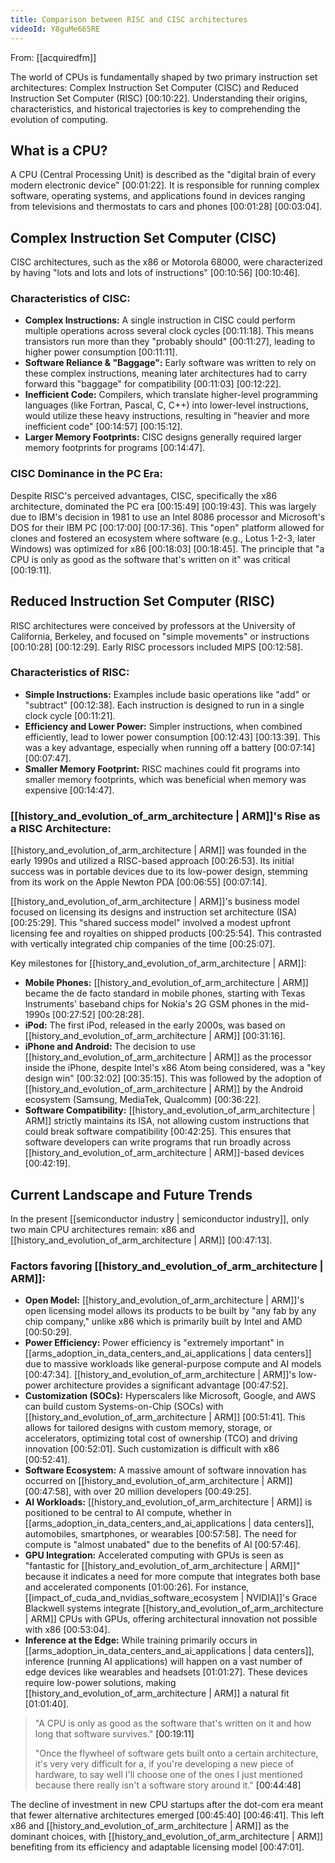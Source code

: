 ```yaml
---
title: Comparison between RISC and CISC architectures
videoId: Y8guMe665RE
---
```


From: [[acquiredfm]] <br/> 

The world of CPUs is fundamentally shaped by two primary instruction set architectures: Complex Instruction Set Computer (CISC) and Reduced Instruction Set Computer (RISC) <a class="yt-timestamp" data-t="00:10:22">[00:10:22]</a>. Understanding their origins, characteristics, and historical trajectories is key to comprehending the evolution of computing.

## What is a CPU?
A CPU (Central Processing Unit) is described as the "digital brain of every modern electronic device" <a class="yt-timestamp" data-t="00:01:22">[00:01:22]</a>. It is responsible for running complex software, operating systems, and applications found in devices ranging from televisions and thermostats to cars and phones <a class="yt-timestamp" data-t="00:01:28">[00:01:28]</a> <a class="yt-timestamp" data-t="00:03:04">[00:03:04]</a>.

## Complex Instruction Set Computer (CISC)
CISC architectures, such as the x86 or Motorola 68000, were characterized by having "lots and lots and lots of instructions" <a class="yt-timestamp" data-t="00:10:56">[00:10:56]</a> <a class="yt-timestamp" data-t="00:10:46">[00:10:46]</a>.

### Characteristics of CISC:
*   **Complex Instructions:** A single instruction in CISC could perform multiple operations across several clock cycles <a class="yt-timestamp" data-t="00:11:18">[00:11:18]</a>. This means transistors run more than they "probably should" <a class="yt-timestamp" data-t="00:11:27">[00:11:27]</a>, leading to higher power consumption <a class="yt-timestamp" data-t="00:11:11">[00:11:11]</a>.
*   **Software Reliance & "Baggage":** Early software was written to rely on these complex instructions, meaning later architectures had to carry forward this "baggage" for compatibility <a class="yt-timestamp" data-t="00:11:03">[00:11:03]</a> <a class="yt-timestamp" data-t="00:12:22">[00:12:22]</a>.
*   **Inefficient Code:** Compilers, which translate higher-level programming languages (like Fortran, Pascal, C, C++) into lower-level instructions, would utilize these heavy instructions, resulting in "heavier and more inefficient code" <a class="yt-timestamp" data-t="00:14:57">[00:14:57]</a> <a class="yt-timestamp" data-t="00:15:12">[00:15:12]</a>.
*   **Larger Memory Footprints:** CISC designs generally required larger memory footprints for programs <a class="yt-timestamp" data-t="00:14:47">[00:14:47]</a>.

### CISC Dominance in the PC Era:
Despite RISC's perceived advantages, CISC, specifically the x86 architecture, dominated the PC era <a class="yt-timestamp" data-t="00:15:49">[00:15:49]</a> <a class="yt-timestamp" data-t="00:19:43">[00:19:43]</a>. This was largely due to IBM's decision in 1981 to use an Intel 8086 processor and Microsoft's DOS for their IBM PC <a class="yt-timestamp" data-t="00:17:00">[00:17:00]</a> <a class="yt-timestamp" data-t="00:17:36">[00:17:36]</a>. This "open" platform allowed for clones and fostered an ecosystem where software (e.g., Lotus 1-2-3, later Windows) was optimized for x86 <a class="yt-timestamp" data-t="00:18:03">[00:18:03]</a> <a class="yt-timestamp" data-t="00:18:45">[00:18:45]</a>. The principle that "a CPU is only as good as the software that's written on it" was critical <a class="yt-timestamp" data-t="00:19:11">[00:19:11]</a>.

## Reduced Instruction Set Computer (RISC)
RISC architectures were conceived by professors at the University of California, Berkeley, and focused on "simple movements" or instructions <a class="yt-timestamp" data-t="00:10:28">[00:10:28]</a> <a class="yt-timestamp" data-t="00:12:29">[00:12:29]</a>. Early RISC processors included MIPS <a class="yt-timestamp" data-t="00:12:58">[00:12:58]</a>.

### Characteristics of RISC:
*   **Simple Instructions:** Examples include basic operations like "add" or "subtract" <a class="yt-timestamp" data-t="00:12:38">[00:12:38]</a>. Each instruction is designed to run in a single clock cycle <a class="yt-timestamp" data-t="00:11:21">[00:11:21]</a>.
*   **Efficiency and Lower Power:** Simpler instructions, when combined efficiently, lead to lower power consumption <a class="yt-timestamp" data-t="00:12:43">[00:12:43]</a> <a class="yt-timestamp" data-t="00:13:39">[00:13:39]</a>. This was a key advantage, especially when running off a battery <a class="yt-timestamp" data-t="00:07:14">[00:07:14]</a> <a class="yt-timestamp" data-t="00:07:47">[00:07:47]</a>.
*   **Smaller Memory Footprint:** RISC machines could fit programs into smaller memory footprints, which was beneficial when memory was expensive <a class="yt-timestamp" data-t="00:14:47">[00:14:47]</a>.

### [[history_and_evolution_of_arm_architecture | ARM]]'s Rise as a RISC Architecture:
[[history_and_evolution_of_arm_architecture | ARM]] was founded in the early 1990s and utilized a RISC-based approach <a class="yt-timestamp" data-t="00:26:53">[00:26:53]</a>. Its initial success was in portable devices due to its low-power design, stemming from its work on the Apple Newton PDA <a class="yt-timestamp" data-t="00:06:55">[00:06:55]</a> <a class="yt-timestamp" data-t="00:07:14">[00:07:14]</a>.

[[history_and_evolution_of_arm_architecture | ARM]]'s business model focused on licensing its designs and instruction set architecture (ISA) <a class="yt-timestamp" data-t="00:25:29">[00:25:29]</a>. This "shared success model" involved a modest upfront licensing fee and royalties on shipped products <a class="yt-timestamp" data-t="00:25:54">[00:25:54]</a>. This contrasted with vertically integrated chip companies of the time <a class="yt-timestamp" data-t="00:25:07">[00:25:07]</a>.

Key milestones for [[history_and_evolution_of_arm_architecture | ARM]]:
*   **Mobile Phones:** [[history_and_evolution_of_arm_architecture | ARM]] became the de facto standard in mobile phones, starting with Texas Instruments' baseband chips for Nokia's 2G GSM phones in the mid-1990s <a class="yt-timestamp" data-t="00:27:52">[00:27:52]</a> <a class="yt-timestamp" data-t="00:28:28">[00:28:28]</a>.
*   **iPod:** The first iPod, released in the early 2000s, was based on [[history_and_evolution_of_arm_architecture | ARM]] <a class="yt-timestamp" data-t="00:31:16">[00:31:16]</a>.
*   **iPhone and Android:** The decision to use [[history_and_evolution_of_arm_architecture | ARM]] as the processor inside the iPhone, despite Intel's x86 Atom being considered, was a "key design win" <a class="yt-timestamp" data-t="00:32:02">[00:32:02]</a> <a class="yt-timestamp" data-t="00:35:15">[00:35:15]</a>. This was followed by the adoption of [[history_and_evolution_of_arm_architecture | ARM]] by the Android ecosystem (Samsung, MediaTek, Qualcomm) <a class="yt-timestamp" data-t="00:36:22">[00:36:22]</a>.
*   **Software Compatibility:** [[history_and_evolution_of_arm_architecture | ARM]] strictly maintains its ISA, not allowing custom instructions that could break software compatibility <a class="yt-timestamp" data-t="00:42:25">[00:42:25]</a>. This ensures that software developers can write programs that run broadly across [[history_and_evolution_of_arm_architecture | ARM]]-based devices <a class="yt-timestamp" data-t="00:42:19">[00:42:19]</a>.

## Current Landscape and Future Trends
In the present [[semiconductor industry | semiconductor industry]], only two main CPU architectures remain: x86 and [[history_and_evolution_of_arm_architecture | ARM]] <a class="yt-timestamp" data-t="00:47:13">[00:47:13]</a>.

### Factors favoring [[history_and_evolution_of_arm_architecture | ARM]]:
*   **Open Model:** [[history_and_evolution_of_arm_architecture | ARM]]'s open licensing model allows its products to be built by "any fab by any chip company," unlike x86 which is primarily built by Intel and AMD <a class="yt-timestamp" data-t="00:50:29">[00:50:29]</a>.
*   **Power Efficiency:** Power efficiency is "extremely important" in [[arms_adoption_in_data_centers_and_ai_applications | data centers]] due to massive workloads like general-purpose compute and AI models <a class="yt-timestamp" data-t="00:47:34">[00:47:34]</a>. [[history_and_evolution_of_arm_architecture | ARM]]'s low-power architecture provides a significant advantage <a class="yt-timestamp" data-t="00:47:52">[00:47:52]</a>.
*   **Customization (SOCs):** Hyperscalers like Microsoft, Google, and AWS can build custom Systems-on-Chip (SOCs) with [[history_and_evolution_of_arm_architecture | ARM]] <a class="yt-timestamp" data-t="00:51:41">[00:51:41]</a>. This allows for tailored designs with custom memory, storage, or accelerators, optimizing total cost of ownership (TCO) and driving innovation <a class="yt-timestamp" data-t="00:52:01">[00:52:01]</a>. Such customization is difficult with x86 <a class="yt-timestamp" data-t="00:52:41">[00:52:41]</a>.
*   **Software Ecosystem:** A massive amount of software innovation has occurred on [[history_and_evolution_of_arm_architecture | ARM]] <a class="yt-timestamp" data-t="00:47:58">[00:47:58]</a>, with over 20 million developers <a class="yt-timestamp" data-t="00:49:25">[00:49:25]</a>.
*   **AI Workloads:** [[history_and_evolution_of_arm_architecture | ARM]] is positioned to be central to AI compute, whether in [[arms_adoption_in_data_centers_and_ai_applications | data centers]], automobiles, smartphones, or wearables <a class="yt-timestamp" data-t="00:57:58">[00:57:58]</a>. The need for compute is "almost unabated" due to the benefits of AI <a class="yt-timestamp" data-t="00:57:46">[00:57:46]</a>.
*   **GPU Integration:** Accelerated computing with GPUs is seen as "fantastic for [[history_and_evolution_of_arm_architecture | ARM]]" because it indicates a need for more compute that integrates both base and accelerated components <a class="yt-timestamp" data-t="01:00:26">[01:00:26]</a>. For instance, [[impact_of_cuda_and_nvidias_software_ecosystem | NVIDIA]]'s Grace Blackwell systems integrate [[history_and_evolution_of_arm_architecture | ARM]] CPUs with GPUs, offering architectural innovation not possible with x86 <a class="yt-timestamp" data-t="00:53:04">[00:53:04]</a>.
*   **Inference at the Edge:** While training primarily occurs in [[arms_adoption_in_data_centers_and_ai_applications | data centers]], inference (running AI applications) will happen on a vast number of edge devices like wearables and headsets <a class="yt-timestamp" data-t="01:01:27">[01:01:27]</a>. These devices require low-power solutions, making [[history_and_evolution_of_arm_architecture | ARM]] a natural fit <a class="yt-timestamp" data-t="01:01:40">[01:01:40]</a>.

> "A CPU is only as good as the software that's written on it and how long that software survives." <a class="yt-timestamp" data-t="00:19:11">[00:19:11]</a>
>
> "Once the flywheel of software gets built onto a certain architecture, it's very very difficult for a, if you're developing a new piece of hardware, to say well I'll choose one of the ones I just mentioned because there really isn't a software story around it." <a class="yt-timestamp" data-t="00:44:48">[00:44:48]</a>

The decline of investment in new CPU startups after the dot-com era meant that fewer alternative architectures emerged <a class="yt-timestamp" data-t="00:45:40">[00:45:40]</a> <a class="yt-timestamp" data-t="00:46:41">[00:46:41]</a>. This left x86 and [[history_and_evolution_of_arm_architecture | ARM]] as the dominant choices, with [[history_and_evolution_of_arm_architecture | ARM]] benefiting from its efficiency and adaptable licensing model <a class="yt-timestamp" data-t="00:47:01">[00:47:01]</a>.